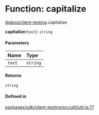 # Function: capitalize

[@dxos/client-testing](../modules/dxos_client_testing.md).capitalize

**capitalize**(`text`): `string`

#### Parameters

| Name | Type |
| :------ | :------ |
| `text` | `string` |

#### Returns

`string`

#### Defined in

[packages/sdk/client-testing/src/util/util.ts:17](https://github.com/dxos/dxos/blob/main/packages/sdk/client-testing/src/util/util.ts#L17)
